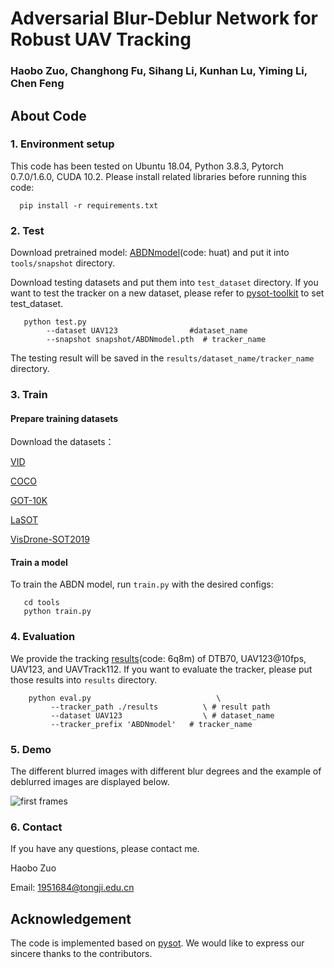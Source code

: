 # Adversarial Blur-Deblur Network for Robust UAV Tracking
### Haobo Zuo, Changhong Fu, Sihang Li, Kunhan Lu, Yiming Li, Chen Feng
## About Code
### 1. Environment setup
This code has been tested on Ubuntu 18.04, Python 3.8.3, Pytorch 0.7.0/1.6.0, CUDA 10.2. Please install related libraries before running this code:

      pip install -r requirements.txt
### 2. Test
Download pretrained model: [ABDNmodel](https://pan.baidu.com/s/1xXs60LeQehvCwKJo1zwzrg)(code: huat) and put it into `tools/snapshot` directory.

Download testing datasets and put them into `test_dataset` directory. If you want to test the tracker on a new dataset, please refer to [pysot-toolkit](https://github.com/StrangerZhang/pysot-toolkit.git) to set test_dataset.

       python test.py 
	        --dataset UAV123                #dataset_name
	        --snapshot snapshot/ABDNmodel.pth  # tracker_name
	
The testing result will be saved in the `results/dataset_name/tracker_name` directory.
### 3. Train
#### Prepare training datasets

Download the datasets：

[VID](https://image-net.org/challenges/LSVRC/2017/)
 
[COCO](https://cocodataset.org/#home)

[GOT-10K](http://got-10k.aitestunion.com/downloads)

[LaSOT](http://vision.cs.stonybrook.edu/~lasot/)

[VisDrone-SOT2019](https://github.com/VisDrone/VisDrone-Dataset)

#### Train a model

To train the ABDN model, run `train.py` with the desired configs:

       cd tools
       python train.py

### 4. Evaluation
We provide the tracking [results](https://pan.baidu.com/s/1d8P3O9V3I6jqDqgG2LG5Ng)(code: 6q8m) of DTB70, UAV123@10fps, UAV123, and UAVTrack112. If you want to evaluate the tracker, please put those results into `results` directory.

        python eval.py 	                          \
	         --tracker_path ./results          \ # result path
	         --dataset UAV123                  \ # dataset_name
	         --tracker_prefix 'ABDNmodel'   # tracker_name
### 5. Demo
The different blurred images with different blur degrees and the example of deblurred images are displayed below.

![first frames](https://github.com/vision4robotics/ABDNet/blob/main/images/github_00.png)
### 6. Contact
If you have any questions, please contact me.

Haobo Zuo

Email: <1951684@tongji.edu.cn>
## Acknowledgement
The code is implemented based on [pysot](https://github.com/STVIR/pysot.git). We would like to express our sincere thanks to the contributors.
